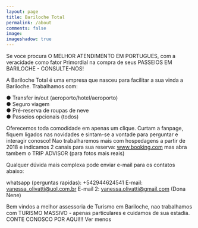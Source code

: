 ```yaml
---
layout: page
title: Bariloche Total 
permalink: /about
comments: false
image: 
imageshadow: true
---
```


Se voce procura O MELHOR ATENDIMENTO EM PORTUGUES, com a veracidade como fator Primordial na compra de seus PASSEIOS EM BARILOCHE - CONSULTE-NOS!

A Bariloche Total é uma empresa que nasceu para facilitar a sua vinda a Bariloche. Trabalhamos com:

● Transfer in/out (aeroporto/hotel/aeroporto)  
● Seguro viagem  
● Pré-reserva de roupas de neve  
● Passeios opcionais (todos)  

Oferecemos toda comodidade em apenas um clique. Curtam a fanpage, fiquem ligados nas novidades e sintam-se a vontade para perguntar e interagir conosco!
Nao trabalharemos mais com hospedagens a partir de 2018 e indicamos 2 canais para sua reserva: www.booking.com mas abra tambem o TRIP ADVISOR (para fotos mais reais)

Qualquer dúvida mais complexa pode enviar e-mail para os contatos abaixo:

whatsapp (perguntas rapidas): +542944624541
E-mail: vanessa_olivatti@uol.com.br
E-mail 2: vanessa.olivatti@gmail.com (Dona Nene)

Bem vindos a melhor assessoria de Turismo em Bariloche, nao trabalhamos com TURISMO MASSIVO - apenas particulares e cuidamos de sua estadia. CONTE CONOSCO POR AQUI!!! Ver menos